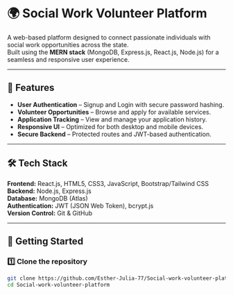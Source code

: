 # 🌍 Social Work Volunteer Platform

A web-based platform designed to connect passionate individuals with social work opportunities across the state.  
Built using the **MERN stack** (MongoDB, Express.js, React.js, Node.js) for a seamless and responsive user experience.

---

## 📌 Features

- **User Authentication** – Signup and Login with secure password hashing.
- **Volunteer Opportunities** – Browse and apply for available services.
- **Application Tracking** – View and manage your application history.
- **Responsive UI** – Optimized for both desktop and mobile devices.
- **Secure Backend** – Protected routes and JWT-based authentication.

---

## 🛠 Tech Stack

**Frontend:** React.js, HTML5, CSS3, JavaScript, Bootstrap/Tailwind CSS  
**Backend:** Node.js, Express.js  
**Database:** MongoDB (Atlas)  
**Authentication:** JWT (JSON Web Token), bcrypt.js  
**Version Control:** Git & GitHub

---

## 🚀 Getting Started

### 1️⃣ Clone the repository
```bash
git clone https://github.com/Esther-Julia-77/Social-work-volunteer-platform.git
cd Social-work-volunteer-platform
